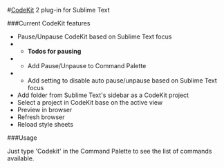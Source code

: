 #[CodeKit](https://incident57.com/codekit/) 2 plug-in for Sublime Text

###Current CodeKit features
- Pause/Unpause CodeKit based on Sublime Text focus
- - __Todos for pausing__
- - Add Pause/Unpause to Command Palette
- - Add setting to disable auto pause/unpause based on Sublime Text focus
- Add folder from Sublime Text's sidebar as a CodeKit project
- Select a project in CodeKit base on the active view
- Preview in browser
- Refresh browser
- Reload style sheets

###Usage

Just type 'Codekit' in the Command Palette to see the list of commands available.